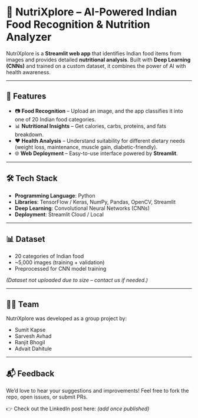 # 🍛 NutriXplore – AI-Powered Indian Food Recognition & Nutrition Analyzer  

NutriXplore is a **Streamlit web app** that identifies Indian food items from images and provides detailed **nutritional analysis**. Built with **Deep Learning (CNNs)** and trained on a custom dataset, it combines the power of AI with health awareness.  

---

## 🚀 Features  
- 📷 **Food Recognition** – Upload an image, and the app classifies it into one of 20 Indian food categories.  
- 📊 **Nutritional Insights** – Get calories, carbs, proteins, and fats breakdown.  
- ❤️ **Health Analysis** – Understand suitability for different dietary needs (weight loss, maintenance, muscle gain, diabetic-friendly).  
- 🌐 **Web Deployment** – Easy-to-use interface powered by **Streamlit**.  

---

## 🛠️ Tech Stack  
- **Programming Language**: Python  
- **Libraries**: TensorFlow / Keras, NumPy, Pandas, OpenCV, Streamlit  
- **Deep Learning**: Convolutional Neural Networks (CNNs)  
- **Deployment**: Streamlit Cloud / Local  

---

## 📊 Dataset  
- 20 categories of Indian food  
- ~5,000 images (training + validation)  
- Preprocessed for CNN model training  

*(Dataset not uploaded due to size – contact us if needed.)*  

---

## 👨‍💻 Team  
NutriXplore was developed as a group project by:  
- Sumit Kapse  
- Sarvesh Avhad  
- Ranjit Bhogil  
- Advait Dahitule  

---

## 📬 Feedback  
We’d love to hear your suggestions and improvements! Feel free to fork the repo, open issues, or submit PRs.  

👉 Check out the LinkedIn post here: *(add once published)*  
 
